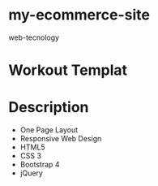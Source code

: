 # my-ecommerce-site
web-tecnology

# Workout Templat
# Description
- One Page Layout
- Responsive Web Design
- HTML5
- CSS 3 
- Bootstrap 4
- jQuery